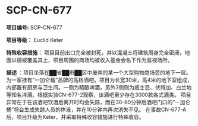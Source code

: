 # SCP-CN-677

**项目编号:** SCP-CN-677

**项目等级：** Euclid Keter

**特殊收容措施：** 项目目前出口完全被封死，并以混凝土将建筑周身完全密闭，地面以植被覆盖其上，项目周围的商场均被收入基金会名下作为监视场所。

**描述** ：项目坐落在██省██市██区中废弃的某一个大型购物商场旁的地下一层。为一家挂有“一加仑桶”品牌的高档酒吧。项目为长宽30米，高4米的地下室组成，内部置有厨房与卫生间。一侧为精酿啤酒，另外3侧则为威士忌、伏特加、白兰地等知名洋酒。根据实验CN-677-2观察，该酒吧至少存在3000款各式酒类。
项目异常在于在该酒吧饮酒后离开时均会失踪，而在30-60分钟后酒吧门口的“一加仑桶”将会生成失踪人员的体液，并在10分钟内再次消失不见。
在事故CN-677-A后，项目升级为Keter，并采取特殊收容措施进行特殊收容。




